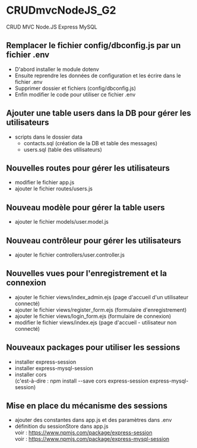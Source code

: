 # CRUDmvcNodeJS_G2
CRUD MVC Node.JS Express MySQL

## Remplacer le fichier config/dbconfig.js par un fichier .env
- D'abord installer le module dotenv
- Ensuite reprendre les données de configuration et les écrire dans le fichier .env
- Supprimer dossier et fichiers (config/dbconfig.js)
- Enfin modifier le code pour utiliser ce fichier .env

## Ajouter une table users dans la DB pour gérer les utilisateurs
- scripts dans le dossier data
    - contacts.sql (création de la DB et table des messages)
    - users.sql (table des utilisateurs)

## Nouvelles routes pour gérer les utilisateurs
- modifier le fichier app.js
- ajouter le fichier routes/users.js

## Nouveau modèle pour gérer la table users
- ajouter le fichier models/user.model.js

## Nouveau contrôleur pour gérer les utilisateurs
- ajouter le fichier controllers/user.controller.js

## Nouvelles vues pour l'enregistrement et la connexion
- ajouter le fichier views/index_admin.ejs (page d'accueil d'un utilisateur connecté)
- ajouter le fichier views/register_form.ejs (formulaire d'enregistrement)
- ajouter le fichier views/login_form.ejs (formulaire de connexion)
- modifier le fichier views/index.ejs (page d'accueil - utilisateur non connecté)

## Nouveaux packages pour utiliser les sessions
- installer express-session
- installer express-mysql-session
- installer cors  
(c'est-à-dire : npm install --save cors express-session express-mysql-session)

## Mise en place du mécanisme des sessions
- ajouter des constantes dans app.js et des paramètres dans .env
- définition du sessionStore dans app.js  
voir : https://www.npmjs.com/package/express-session  
voir : https://www.npmjs.com/package/express-mysql-session  
